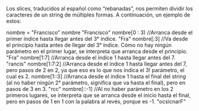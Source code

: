 Los slices, traducidos al español como “rebanadas”, nos permiten dividir los caracteres de un string de múltiples formas. A continuación, un ejemplo de estos:

nombre = "Francisco"
nombre
"Francisco"
nombre[0 : 3) //Arranca desde el primer índice hasta llegar antes del 3° índice.
"Fra"
nombre[:3] //Va desde el principio hasta antes de llegar del 3° índice. Cómo no hay ningún parámetro en el primer lugar, se interpreta que arranca desde el principio.
"Fra"
nombre[1:7] //Arranca desde el índice 1 hasta llegar antes del 7.
"rancis"
nombre[1:7:2] //Arranca desde el índice 1 hasta llegar antes del 7, pero pasos de 2 en 2, ya que eso es lo que nos indica el 3! parámetro, el cual es 2.
nombre[1::3] //Arranca desde el índice 1 hasta el final del string (al no haber ningún 2° parámetro, significa que va hasta el final), pero en pasos de 3 en 3.
"rcc"
nombre[::-1]  //Al no haber parámetro en los 2 primeros lugares, se interpreta que se arranca desde el inicio hasta el final, pero en pasos de 1 en 1 con la palabra al revés, porque es -1.
"ocsicnarF"